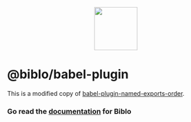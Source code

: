 <div align="center">

<img src="https://biblo.saxofonsolo.dk/img/logo.svg" width="100" />

</div>

# @biblo/babel-plugin

This is a modified copy of [babel-plugin-named-exports-order](https://github.com/storybookjs/babel-plugin-named-exports-order).

### Go read the [documentation](https://biblo.saxofonsolo.dk/) for Biblo

